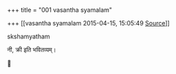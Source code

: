 +++
title = "001 vasantha syamalam"

+++
[[vasantha syamalam	2015-04-15, 15:05:49 [Source](https://groups.google.com/g/samskrita/c/XGLLTybiS58)]]



skshamyatham

नी, क्री इति भवितव्यम्।



